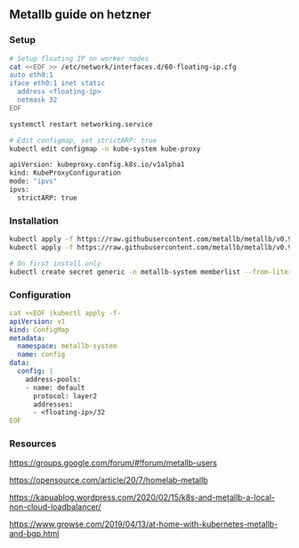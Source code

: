 ## Metallb guide on hetzner

### Setup

```bash
# Setup floating IP on worker nodes
cat <<EOF >> /etc/network/interfaces.d/60-floating-ip.cfg
auto eth0:1
iface eth0:1 inet static
  address <floating-ip>
  netmask 32
EOF

systemctl restart networking.service

# Edit configmap, set strictARP: true 
kubectl edit configmap -n kube-system kube-proxy

apiVersion: kubeproxy.config.k8s.io/v1alpha1
kind: KubeProxyConfiguration
mode: "ipvs"
ipvs:
  strictARP: true
```

### Installation
``` bash
kubectl apply -f https://raw.githubusercontent.com/metallb/metallb/v0.9.3/manifests/namespace.yaml
kubectl apply -f https://raw.githubusercontent.com/metallb/metallb/v0.9.3/manifests/metallb.yaml

# On first install only
kubectl create secret generic -n metallb-system memberlist --from-literal=secretkey="$(openssl rand -base64 128)"
```

### Configuration
```yaml
cat <<EOF |kubectl apply -f-
apiVersion: v1
kind: ConfigMap
metadata:
  namespace: metallb-system
  name: config
data:
  config: |
    address-pools:
    - name: default
      protocol: layer2
      addresses:
      - <floating-ip>/32
EOF
```

### Resources
https://groups.google.com/forum/#!forum/metallb-users

https://opensource.com/article/20/7/homelab-metallb

https://kapuablog.wordpress.com/2020/02/15/k8s-and-metallb-a-local-non-cloud-loadbalancer/

https://www.growse.com/2019/04/13/at-home-with-kubernetes-metallb-and-bgp.html
